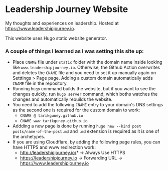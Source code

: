 # Leadership Journey Website

My thoughts and experiences on leadership. Hosted at https://www.leadershipjourney.io.

This website uses Hugo static website generator.

### A couple of things I learned as I was setting this site up:

- Place `CNAME` file under `static` folder with the domain name inside looking like `www.leadershipjourney.io`. Otherwise, the Github Action overwrites and deletes the `CNAME` file and you need to set it up manually again on Setttings > Page page. Adding a custom domain automatically adds `CNAME` file in the repository.
- Running `hugo` command builds the website, but if you want to see the changes quickly, run `hugo server` command, which boths watches the changes and automatically rebuilds the website.
- You need to add the following `CNAME` entry to your domain's DNS settings as the second one is required for the custom domain to work:
    - `CNAME @ tarikguney.github.io`
    - `CNAME www tarikguney.github.io`
- Addding a new page is done by running `hugo new --kind post posts/name-of-the-post.md` and `.md` extension is required as it is one of the archetypes.
- If you are using Cloudflare, by adding the following page rules, you can have HTTPS and www redirection work:
    - http://leadershipjourney.io/* -> Always Use HTTPS
    - https://leadershipjourney.io -> Forwarding URL -> https://www.leadershipjourney.io